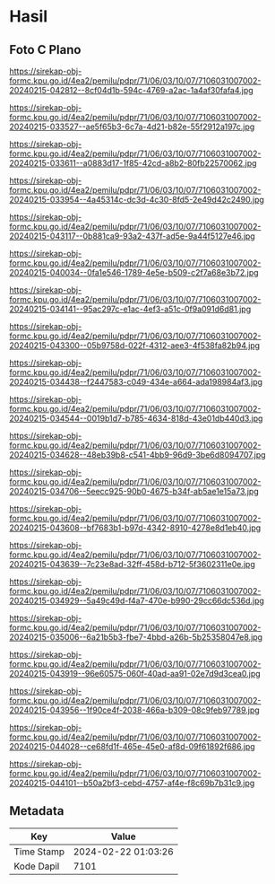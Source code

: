 # Hasil

## Foto C Plano

https://sirekap-obj-formc.kpu.go.id/4ea2/pemilu/pdpr/71/06/03/10/07/7106031007002-20240215-042812--8cf04d1b-594c-4769-a2ac-1a4af30fafa4.jpg

https://sirekap-obj-formc.kpu.go.id/4ea2/pemilu/pdpr/71/06/03/10/07/7106031007002-20240215-033527--ae5f65b3-6c7a-4d21-b82e-55f2912a197c.jpg

https://sirekap-obj-formc.kpu.go.id/4ea2/pemilu/pdpr/71/06/03/10/07/7106031007002-20240215-033611--a0883d17-1f85-42cd-a8b2-80fb22570062.jpg

https://sirekap-obj-formc.kpu.go.id/4ea2/pemilu/pdpr/71/06/03/10/07/7106031007002-20240215-033954--4a45314c-dc3d-4c30-8fd5-2e49d42c2490.jpg

https://sirekap-obj-formc.kpu.go.id/4ea2/pemilu/pdpr/71/06/03/10/07/7106031007002-20240215-043117--0b881ca9-93a2-437f-ad5e-9a44f5127e46.jpg

https://sirekap-obj-formc.kpu.go.id/4ea2/pemilu/pdpr/71/06/03/10/07/7106031007002-20240215-040034--0fa1e546-1789-4e5e-b509-c2f7a68e3b72.jpg

https://sirekap-obj-formc.kpu.go.id/4ea2/pemilu/pdpr/71/06/03/10/07/7106031007002-20240215-034141--95ac297c-e1ac-4ef3-a51c-0f9a091d6d81.jpg

https://sirekap-obj-formc.kpu.go.id/4ea2/pemilu/pdpr/71/06/03/10/07/7106031007002-20240215-043300--05b9758d-022f-4312-aee3-4f538fa82b94.jpg

https://sirekap-obj-formc.kpu.go.id/4ea2/pemilu/pdpr/71/06/03/10/07/7106031007002-20240215-034438--f2447583-c049-434e-a664-ada198984af3.jpg

https://sirekap-obj-formc.kpu.go.id/4ea2/pemilu/pdpr/71/06/03/10/07/7106031007002-20240215-034544--0019b1d7-b785-4634-818d-43e01db440d3.jpg

https://sirekap-obj-formc.kpu.go.id/4ea2/pemilu/pdpr/71/06/03/10/07/7106031007002-20240215-034628--48eb39b8-c541-4bb9-96d9-3be6d8094707.jpg

https://sirekap-obj-formc.kpu.go.id/4ea2/pemilu/pdpr/71/06/03/10/07/7106031007002-20240215-034706--5eecc925-90b0-4675-b34f-ab5ae1e15a73.jpg

https://sirekap-obj-formc.kpu.go.id/4ea2/pemilu/pdpr/71/06/03/10/07/7106031007002-20240215-043608--bf7683b1-b97d-4342-8910-4278e8d1eb40.jpg

https://sirekap-obj-formc.kpu.go.id/4ea2/pemilu/pdpr/71/06/03/10/07/7106031007002-20240215-043639--7c23e8ad-32ff-458d-b712-5f3602311e0e.jpg

https://sirekap-obj-formc.kpu.go.id/4ea2/pemilu/pdpr/71/06/03/10/07/7106031007002-20240215-034929--5a49c49d-f4a7-470e-b990-29cc66dc536d.jpg

https://sirekap-obj-formc.kpu.go.id/4ea2/pemilu/pdpr/71/06/03/10/07/7106031007002-20240215-035006--6a21b5b3-fbe7-4bbd-a26b-5b25358047e8.jpg

https://sirekap-obj-formc.kpu.go.id/4ea2/pemilu/pdpr/71/06/03/10/07/7106031007002-20240215-043919--96e60575-060f-40ad-aa91-02e7d9d3cea0.jpg

https://sirekap-obj-formc.kpu.go.id/4ea2/pemilu/pdpr/71/06/03/10/07/7106031007002-20240215-043956--1f90ce4f-2038-466a-b309-08c9feb97789.jpg

https://sirekap-obj-formc.kpu.go.id/4ea2/pemilu/pdpr/71/06/03/10/07/7106031007002-20240215-044028--ce68fd1f-465e-45e0-af8d-09f61892f686.jpg

https://sirekap-obj-formc.kpu.go.id/4ea2/pemilu/pdpr/71/06/03/10/07/7106031007002-20240215-044101--b50a2bf3-cebd-4757-af4e-f8c69b7b31c9.jpg


## Metadata

| Key        | Value               |
| ---------- | ------------------- |
| Time Stamp | 2024-02-22 01:03:26 |
| Kode Dapil | 7101                |



